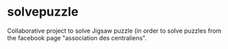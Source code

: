 # solvepuzzle

Collaborative project to solve Jigsaw puzzle (in order to solve puzzles from the facebook page "association des centraliens".

